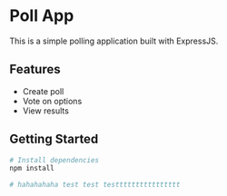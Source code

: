 # Poll App

This is a simple polling application built with ExpressJS.

## Features

- Create poll
- Vote on options
- View results

## Getting Started

```bash
# Install dependencies
npm install

# hahahahaha test test testttttttttttttttt